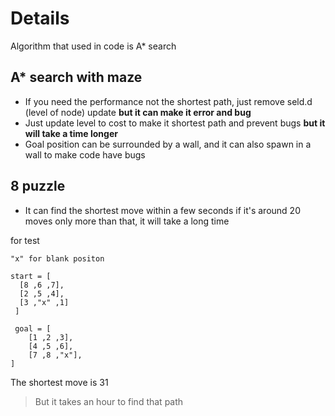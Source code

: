 # Details
Algorithm that used in code is A* search

## A* search with maze 
- If you need the performance not the shortest path, just remove seld.d (level of node) update
**but it can make it error and bug**
- Just update level to cost to make it shortest path and prevent bugs
**but it will take a time longer**
- Goal position can be surrounded by a wall, and it can also spawn in a wall to make code have bugs
## 8 puzzle 
- It can find the shortest move within a few seconds if it's around 20 moves only
more than that, it will take a long time 

for test 
```
"x" for blank positon

start = [ 
  [8 ,6 ,7],
  [2 ,5 ,4],
  [3 ,"x" ,1]
 ]
 
 goal = [
    [1 ,2 ,3],
    [4 ,5 ,6],
    [7 ,8 ,"x"],
]
```

The shortest move is 31
>But it takes an hour to find that path 

